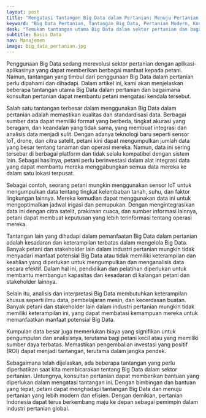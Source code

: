```yaml
---
layout: post
title: "Mengatasi Tantangan Big Data dalam Pertanian: Menuju Pertanian Modern dengan Bantuan Konsultan Pertanian"
keyword: "Big Data Pertanian, Tantangan Big Data, Pertanian Modern, Konsultan Pertanian, Teknologi Pertanian, Integrasi Data, Keahlian Pertanian, Indonesia"
desk: "Temukan tantangan utama Big Data dalam sektor pertanian dan bagaimana konsultan pertanian dapat membantu petani menghadapinya"
subtitle: Basis Data
nav: Manajemen
image: big_data_pertanian.jpg
---
```


Penggunaan Big Data sedang merevolusi sektor pertanian dengan aplikasi-aplikasinya yang dapat memberikan berbagai manfaat kepada petani. Namun, tantangan yang timbul dari penggunaan Big Data dalam pertanian perlu dipahami dan dihadapi. Dalam artikel ini, kami akan menjelaskan beberapa tantangan utama Big Data dalam pertanian dan bagaimana konsultan pertanian dapat membantu petani mengatasi kendala tersebut.

Salah satu tantangan terbesar dalam menggunakan Big Data dalam pertanian adalah memastikan kualitas dan standardisasi data. Berbagai sumber data dapat memiliki format yang berbeda, tingkat akurasi yang beragam, dan keandalan yang tidak sama, yang membuat integrasi dan analisis data menjadi sulit. Dengan adanya teknologi baru seperti sensor IoT, drone, dan citra satelit, petani kini dapat mengumpulkan jumlah data yang besar tentang tanaman dan operasi mereka. Namun, data ini sering tersebar di berbagai platform dan tidak selalu kompatibel dengan sistem lain. Sebagai hasilnya, petani perlu berinvestasi dalam alat integrasi data yang dapat membantu mereka menggabungkan semua data mereka ke dalam satu lokasi terpusat.

Sebagai contoh, seorang petani mungkin menggunakan sensor IoT untuk mengumpulkan data tentang tingkat kelembaban tanah, suhu, dan faktor lingkungan lainnya. Mereka kemudian dapat menggunakan data ini untuk mengoptimalkan jadwal irigasi dan pemupukan. Dengan mengintegrasikan data ini dengan citra satelit, prakiraan cuaca, dan sumber informasi lainnya, petani dapat membuat keputusan yang lebih terinformasi tentang operasi mereka.

Tantangan lain yang dihadapi dalam pemanfaatan Big Data dalam pertanian adalah kesadaran dan keterampilan terbatas dalam mengelola Big Data. Banyak petani dan stakeholder lain dalam industri pertanian mungkin tidak menyadari manfaat potensial Big Data atau tidak memiliki keterampilan dan keahlian yang diperlukan untuk mengumpulkan dan menganalisis data secara efektif. Dalam hal ini, pendidikan dan pelatihan diperlukan untuk membantu membangun kapasitas dan kesadaran di kalangan petani dan stakeholder lainnya.

Selain itu, analisis dan interpretasi Big Data membutuhkan keterampilan khusus seperti ilmu data, pembelajaran mesin, dan kecerdasan buatan. Banyak petani dan stakeholder lain dalam industri pertanian mungkin tidak memiliki keterampilan ini, yang dapat membatasi kemampuan mereka untuk memanfaatkan manfaat potensial Big Data. 

Kumpulan data besar juga memerlukan biaya yang signifikan untuk pengumpulan dan analisisnya, terutama bagi petani kecil atau yang memiliki sumber daya terbatas. Memastikan pengembalian investasi yang positif (ROI) dapat menjadi tantangan, terutama dalam jangka pendek.

Sebagaimana telah dijelaskan, ada beberapa tantangan yang perlu diperhatikan saat kita membicarakan tentang Big Data dalam sektor pertanian. Untungnya, konsultan pertanian dapat memberikan bantuan yang diperlukan dalam mengatasi tantangan ini. Dengan bimbingan dan bantuan yang tepat, petani dapat menghadapi tantangan Big Data dan menuju pertanian yang lebih modern dan efisien. Dengan demikian, pertanian Indonesia dapat terus berkembang maju ke depan sebagai pemimpin dalam industri pertanian global.